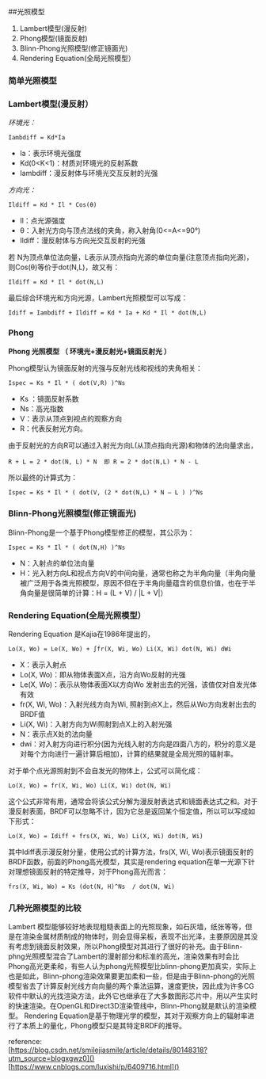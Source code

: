 ##光照模型


1. Lambert模型(漫反射)  
2. Phong模型(镜面反射) 
3. Blinn-Phong光照模型(修正镜面光)
4. Rendering Equation(全局光照模型）
### 简单光照模型
### Lambert模型(漫反射）
*环境光：*  

	Iambdiff = Kd*Ia

- Ia：表示环境光强度
- Kd(0<K<1)：材质对环境光的反射系数
- Iambdiff：漫反射体与环境光交互反射的光强

*方向光：*

	Ildiff = Kd * Il * Cos(θ)

- Il：点光源强度
- θ：入射光方向与顶点法线的夹角，称入射角(0<=A<=90°)
- Ildiff：漫反射体与方向光交互反射的光强

若 N为顶点单位法向量，L表示从顶点指向光源的单位向量(注意顶点指向光源)，则Cos(θ)等价于dot(N,L)，故又有：

	Ildiff = Kd * Il * dot(N,L)

最后综合环境光和方向光源，Lambert光照模型可以写成：

	Idiff = Iambdiff + Ildiff = Kd * Ia + Kd * Il * dot(N,L)

### Phong   
 **Phong  光照模型  （ 环境光+漫反射光+镜面反射光 ）**

Phong模型认为镜面反射的光强与反射光线和视线的夹角相关：

	Ispec = Ks * Il * ( dot(V,R) )^Ns

- Ks ：镜面反射系数
- Ns：高光指数
- V：表示从顶点到视点的观察方向
- R：代表反射光方向。

 由于反射光的方向R可以通过入射光方向L(从顶点指向光源)和物体的法向量求出，
	
	R + L = 2 * dot(N, L) * N  即 R = 2 * dot(N,L) * N - L

所以最终的计算式为：

	Ispec = Ks * Il * ( dot(V, (2 * dot(N,L) * N – L ) )^Ns


### Blinn-Phong光照模型(修正镜面光)
Blinn-Phong是一个基于Phong模型修正的模型，其公示为：

	Ispec = Ks * Il * ( dot(N,H) )^Ns

- N：入射点的单位法向量
- H：光入射方向L和视点方向V的中间向量，通常也称之为半角向量（半角向量被广泛用于各类光照模型，原因不但在于半角向量蕴含的信息价值，也在于半角向量是很简单的计算：H = (L + V) / |L + V|）


### Rendering Equation(全局光照模型）
Rendering Equation 是Kajia在1986年提出的，

	Lo(X, Wo) = Le(X, Wo) + ∫fr(X, Wi, Wo) Li(X, Wi) dot(N, Wi) dWi

- X：表示入射点
- Lo(X, Wo)：即从物体表面X点，沿方向Wo反射的光强
- Le(X, Wo)：表示从物体表面X以方向Wo 发射出去的光强，该值仅对自发光体有效
- fr(X, Wi, Wo)：入射光线方向为Wi, 照射到点X上，然后从Wo方向发射出去的BRDF值
- Li(X, Wi)：入射方向为Wi照射到点X上的入射光强
- N：表示点X处的法向量
- dwi：对入射方向进行积分(因为光线入射的方向是四面八方的，积分的意义是对每个方向进行一遍计算后相加)，计算的结果就是全局光照的辐射率。

对于单个点光源照射到不会自发光的物体上，公式可以简化成：

	Lo(X, Wo) = fr(X, Wi, Wo) Li(X, Wi) dot(N, Wi)

这个公式非常有用，通常会将该公式分解为漫反射表达式和镜面表达式之和。对于漫反射表面，BRDF可以忽略不计，因为它总是返回某个恒定值，所以可以写成如下形式：

	Lo(X, Wo) = Idiff + frs(X, Wi, Wo) Li(X, Wi) dot(N, Wi)

其中Idiff表示漫反射分量，使用公式的计算方法，frs(X, Wi, Wo)表示镜面反射的BRDF函数，前面的Phong高光模型，其实是rendering equation在单一光源下针对理想镜面反射的特定推导，对于Phong高光而言：

	frs(X, Wi, Wo) = Ks (dot(N, H)^Ns  / dot(N, Wi)



### 几种光照模型的比较

Lambert 模型能够较好地表现粗糙表面上的光照现象，如石灰墙，纸张等等，但是在渲染金属材质制成的物体时，则会显得呆板，表现不出光泽，主要原因是其没有考虑到镜面反射效果，所以Phong模型对其进行了很好的补充。由于Blinn-phng光照模型混合了Lambert的漫射部分和标准的高光，渲染效果有时会比 Phong高光更柔和，有些人认为phong光照模型比blinn-phong更加真实，实际上也是如此，Blinn-phong渲染效果要更加柔和一些，但是由于Blinn-phong的光照模型省去了计算反射光线方向向量的两个乘法运算，速度更快，因此成为许多CG软件中默认的光找渲染方法，此外它也继承在了大多数图形芯片中，用以产生实时的快速渲染。在OpenGL和Direct3D渲染管线中，Blinn-Phong就是默认的渲染模型。 Rendering Equation是基于物理光学的模型，其对于观察方向上的辐射率进行了本质上的量化，Phong模型只是其特定BRDF的推导。


reference:  
 [https://blog.csdn.net/smilejiasmile/article/details/80148318?utm_source=blogxgwz0]()  
[https://www.cnblogs.com/luxishi/p/6409716.html]()